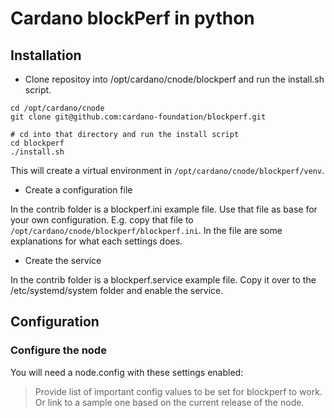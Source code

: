 # Cardano blockPerf in python

## Installation

* Clone repositoy into /opt/cardano/cnode/blockperf and run the install.sh script.

```
cd /opt/cardano/cnode
git clone git@github.com:cardano-foundation/blockperf.git

# cd into that directory and run the install script
cd blockperf
./install.sh
```

This will create a virtual environment in `/opt/cardano/cnode/blockperf/venv`.

* Create a configuration file

In the contrib folder is a blockperf.ini example file. Use that file as base
for your own configuration. E.g. copy that file to `/opt/cardano/cnode/blockperf/blockperf.ini`.
In the file are some explanations for what each settings does.

* Create the service

In the contrib folder is a blockperf.service example file. Copy it over
to the /etc/systemd/system folder and enable the service.


## Configuration

### Configure the node

You will need a node.config with these settings enabled:

> Provide list of important config values to be set for blockperf to work.
> Or link to a sample one based on the current release of the node.

###


